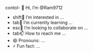 contol- 👋 Hi, I’m @Ram9712
- shift👀 I’m interested in ...
- tab🌱 I’m currently learning ...
- esc💞️ I’m looking to collaborate on ...
- tab📫 How to reach me ...
- 😄 Pronouns: ...
- ⚡ Fun fact: ...

<!---
Ram9712/Ram9712 is a ✨ special ✨ repository because its `README.md` (this file) appears on your GitHub profile.
You can click the Preview link to take a look at your changes.
--->
